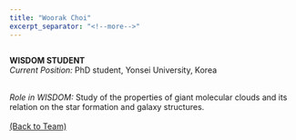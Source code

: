 ```yaml
---
title: "Woorak Choi"
excerpt_separator: "<!--more-->"
---
```

<figure style="width: 150px" class="align-left"><a href="{{ site.baseurl }}{{page.url}}">
  <img src="{{ site.url }}{{ site.baseurl }}/assets/images/Woorak.jpg" alt=""></a>
</figure>

<b>WISDOM STUDENT</b><br>
<i>Current Position:</i> PhD student, Yonsei University, Korea<br>

<!--more-->
<br>
<i>Role in WISDOM:</i> Study of the properties of giant molecular clouds and its relation on the star formation and galaxy structures.
<br><br>
<a href="{{ site.url }}{{ site.baseurl }}/team/">(Back to Team)</a>